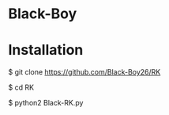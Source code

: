 # Black-Boy

# Installation 


$ git clone https://github.com/Black-Boy26/RK

$ cd RK

$ python2 Black-RK.py
